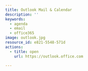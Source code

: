 ```yaml
---
title: Outlook Mail & Calendar
description: ''
keywords:
  - agenda
  - email
  - office365
image: outlook.jpg
resource_id: e821-5548-571d
actions:
  - title: open
    url: https://outlook.office.com

---
```




